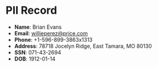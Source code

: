 # PII Record
- **Name**: Brian Evans
- **Email**: willieperez@price.com
- **Phone**: +1-596-899-3863x1313
- **Address**: 78718 Jocelyn Ridge, East Tamara, MO 80130
- **SSN**: 071-43-2694
- **DOB**: 1912-01-14
